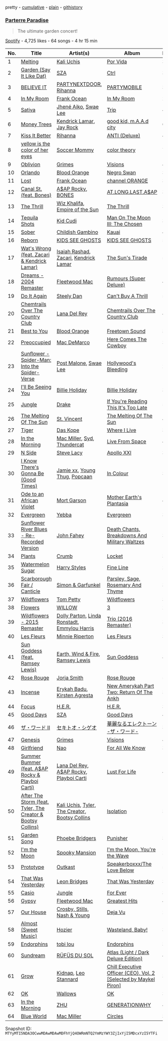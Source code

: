 pretty - [cumulative](/playlists/cumulative/37i9dQZF1DXcHuf9Jbw0pv.md) - [plain](/playlists/plain/37i9dQZF1DXcHuf9Jbw0pv) - [githistory](https://github.githistory.xyz/mackorone/spotify-playlist-archive/blob/main/playlists/plain/37i9dQZF1DXcHuf9Jbw0pv)

### [Parterre Paradise](https://open.spotify.com/playlist/37i9dQZF1DXcHuf9Jbw0pv)

> The ultimate garden concert!

[Spotify](https://open.spotify.com/user/spotify) - 4,725 likes - 64 songs - 4 hr 15 min

| No. | Title | Artist(s) | Album | Length |
|---|---|---|---|---|
| 1 | [Melting](https://open.spotify.com/track/2kSb3wYSOV996xA2NSmpck) | [Kali Uchis](https://open.spotify.com/artist/1U1el3k54VvEUzo3ybLPlM) | [Por Vida](https://open.spotify.com/album/6f5gAJpM85TE6aQ81h46T5) | 3:28 |
| 2 | [Garden \(Say It Like Dat\)](https://open.spotify.com/track/19woxaSpjOefa2JnAOoqW5) | [SZA](https://open.spotify.com/artist/7tYKF4w9nC0nq9CsPZTHyP) | [Ctrl](https://open.spotify.com/album/76290XdXVF9rPzGdNRWdCh) | 3:28 |
| 3 | [BELIEVE IT](https://open.spotify.com/track/4HDCLYli2SUdkq9OjmvhSD) | [PARTYNEXTDOOR](https://open.spotify.com/artist/2HPaUgqeutzr3jx5a9WyDV), [Rihanna](https://open.spotify.com/artist/5pKCCKE2ajJHZ9KAiaK11H) | [PARTYMOBILE](https://open.spotify.com/album/2T8UlI17u5hwTqu6zkpkW7) | 3:03 |
| 4 | [In My Room](https://open.spotify.com/track/4S4Mfvv03M1cHgIOJcbUCL) | [Frank Ocean](https://open.spotify.com/artist/2h93pZq0e7k5yf4dywlkpM) | [In My Room](https://open.spotify.com/album/71VX8yv9T2hNIYVZJVUWVp) | 2:13 |
| 5 | [Sativa](https://open.spotify.com/track/2pg2TiYo9Rb8KeB5JjP7jS) | [Jhené Aiko](https://open.spotify.com/artist/5ZS223C6JyBfXasXxrRqOk), [Swae Lee](https://open.spotify.com/artist/1zNqQNIdeOUZHb8zbZRFMX) | [Trip](https://open.spotify.com/album/7CAAClnSiXdMibPT1oyl4k) | 4:36 |
| 6 | [Money Trees](https://open.spotify.com/track/2HbKqm4o0w5wEeEFXm2sD4) | [Kendrick Lamar](https://open.spotify.com/artist/2YZyLoL8N0Wb9xBt1NhZWg), [Jay Rock](https://open.spotify.com/artist/28ExwzUQsvgJooOI0X1mr3) | [good kid, m.A.A.d city](https://open.spotify.com/album/6PBZN8cbwkqm1ERj2BGXJ1) | 6:26 |
| 7 | [Kiss It Better](https://open.spotify.com/track/0UHB9METy4VCXNgkcGqHqS) | [Rihanna](https://open.spotify.com/artist/5pKCCKE2ajJHZ9KAiaK11H) | [ANTI \(Deluxe\)](https://open.spotify.com/album/4UlGauD7ROb3YbVOFMgW5u) | 4:13 |
| 8 | [yellow is the color of her eyes](https://open.spotify.com/track/5EDBVVqd2ogoG89XVQOvsn) | [Soccer Mommy](https://open.spotify.com/artist/4wXchxfTTggLtzkoUhO86Q) | [color theory](https://open.spotify.com/album/2CISL0rSGzbO0MbQMlqBez) | 7:15 |
| 9 | [Oblivion](https://open.spotify.com/track/3LGsgpx4TfxhXbr07OFKqs) | [Grimes](https://open.spotify.com/artist/053q0ukIDRgzwTr4vNSwab) | [Visions](https://open.spotify.com/album/3HED2IUaNSnbOe88a7ZdwM) | 4:11 |
| 10 | [Orlando](https://open.spotify.com/track/1H8BKN1WYV6AW1kghI3ldP) | [Blood Orange](https://open.spotify.com/artist/6LEeAFiJF8OuPx747e1wxR) | [Negro Swan](https://open.spotify.com/album/7bvmGyFDwpHNRRRZJ0AHvn) | 3:02 |
| 11 | [Lost](https://open.spotify.com/track/3GZD6HmiNUhxXYf8Gch723) | [Frank Ocean](https://open.spotify.com/artist/2h93pZq0e7k5yf4dywlkpM) | [channel ORANGE](https://open.spotify.com/album/392p3shh2jkxUxY2VHvlH8) | 3:54 |
| 12 | [Canal St\. \(feat\. Bones\)](https://open.spotify.com/track/0rBMP6VVGRgwnzZCLpijyl) | [A$AP Rocky](https://open.spotify.com/artist/13ubrt8QOOCPljQ2FL1Kca), [BONES](https://open.spotify.com/artist/5v2WhpA59TJSdPh7LCx1lN) | [AT.LONG.LAST.A$AP](https://open.spotify.com/album/3arNdjotCvtiiLFfjKngMc) | 3:47 |
| 13 | [The Thrill](https://open.spotify.com/track/4wqzOaLxiCRy2Et8tRyNSX) | [Wiz Khalifa](https://open.spotify.com/artist/137W8MRPWKqSmrBGDBFSop), [Empire of the Sun](https://open.spotify.com/artist/67hb7towEyKvt5Z8Bx306c) | [The Thrill](https://open.spotify.com/album/2M0nxA3m2sZ5DyDzCdzScf) | 3:54 |
| 14 | [Tequila Shots](https://open.spotify.com/track/30KctD1WsHKTIYczXjip5a) | [Kid Cudi](https://open.spotify.com/artist/0fA0VVWsXO9YnASrzqfmYu) | [Man On The Moon III: The Chosen](https://open.spotify.com/album/64nbgEEIcY4g1ElVLONJ0w) | 3:13 |
| 15 | [Sober](https://open.spotify.com/track/6YuFv5d7iGeNnFMu6xphZl) | [Childish Gambino](https://open.spotify.com/artist/73sIBHcqh3Z3NyqHKZ7FOL) | [Kauai](https://open.spotify.com/album/3EyDuWSBOZGl5CAlBkSrOE) | 4:12 |
| 16 | [Reborn](https://open.spotify.com/track/4RVbK6cV0VqWdpCDcx3hiT) | [KIDS SEE GHOSTS](https://open.spotify.com/artist/2hPgGN4uhvXAxiXQBIXOmE) | [KIDS SEE GHOSTS](https://open.spotify.com/album/6pwuKxMUkNg673KETsXPUV) | 5:24 |
| 17 | [Wat's Wrong \(feat\. Zacari & Kendrick Lamar\)](https://open.spotify.com/track/2RPbEp0DyBVlkRvvYKopO7) | [Isaiah Rashad](https://open.spotify.com/artist/6aaMZ3fcfLv4tEbmY7bjRM), [Zacari](https://open.spotify.com/artist/3qBKjEOanahMxlRojwCzhI), [Kendrick Lamar](https://open.spotify.com/artist/2YZyLoL8N0Wb9xBt1NhZWg) | [The Sun's Tirade](https://open.spotify.com/album/6jjX8mGrsWtrpYpFhGMrg1) | 5:30 |
| 18 | [Dreams \- 2004 Remaster](https://open.spotify.com/track/0ofHAoxe9vBkTCp2UQIavz) | [Fleetwood Mac](https://open.spotify.com/artist/08GQAI4eElDnROBrJRGE0X) | [Rumours \(Super Deluxe\)](https://open.spotify.com/album/0BwWUstDMUbgq2NYONRqlu) | 4:17 |
| 19 | [Do It Again](https://open.spotify.com/track/2LXISHBkx8FyoxCBkckh19) | [Steely Dan](https://open.spotify.com/artist/6P7H3ai06vU1sGvdpBwDmE) | [Can't Buy A Thrill](https://open.spotify.com/album/6DlSUW5gmq6Byc3osKDJ2p) | 5:57 |
| 20 | [Chemtrails Over The Country Club](https://open.spotify.com/track/7bPWdJgx8vek7S5i5yAtvG) | [Lana Del Rey](https://open.spotify.com/artist/00FQb4jTyendYWaN8pK0wa) | [Chemtrails Over The Country Club](https://open.spotify.com/album/6QeosPQpJckkW0Obir5RT8) | 4:31 |
| 21 | [Best to You](https://open.spotify.com/track/1p2TWJxUlHE5JR0sE6E1d7) | [Blood Orange](https://open.spotify.com/artist/6LEeAFiJF8OuPx747e1wxR) | [Freetown Sound](https://open.spotify.com/album/3Z2XUjgVj5ZkCGpU7b2qtY) | 3:45 |
| 22 | [Preoccupied](https://open.spotify.com/track/6N4WUdbz6HVKy6u6JX1KqK) | [Mac DeMarco](https://open.spotify.com/artist/3Sz7ZnJQBIHsXLUSo0OQtM) | [Here Comes The Cowboy](https://open.spotify.com/album/67PsnkYVPNpEsZffyTWGgW) | 3:59 |
| 23 | [Sunflower \- Spider\-Man: Into the Spider\-Verse](https://open.spotify.com/track/0RiRZpuVRbi7oqRdSMwhQY) | [Post Malone](https://open.spotify.com/artist/246dkjvS1zLTtiykXe5h60), [Swae Lee](https://open.spotify.com/artist/1zNqQNIdeOUZHb8zbZRFMX) | [Hollywood's Bleeding](https://open.spotify.com/album/4g1ZRSobMefqF6nelkgibi) | 2:37 |
| 24 | [I'll Be Seeing You](https://open.spotify.com/track/4smkJW6uzoHxGReZqqwHS5) | [Billie Holiday](https://open.spotify.com/artist/1YzCsTRb22dQkh9lghPIrp) | [Billie Holiday](https://open.spotify.com/album/4MkdTflpaaGGcXb5vtOYRs) | 3:31 |
| 25 | [Jungle](https://open.spotify.com/track/7JXZq0JgG2zTrSOAgY8VMC) | [Drake](https://open.spotify.com/artist/3TVXtAsR1Inumwj472S9r4) | [If You're Reading This It's Too Late](https://open.spotify.com/album/0ptlfJfwGTy0Yvrk14JK1I) | 5:20 |
| 26 | [The Melting Of The Sun](https://open.spotify.com/track/4unEJMppi4oB9yoYRnTnq7) | [St\. Vincent](https://open.spotify.com/artist/7bcbShaqKdcyjnmv4Ix8j6) | [The Melting Of The Sun](https://open.spotify.com/album/0mOmcNkbEpgXvSWlhrHtdj) | 4:17 |
| 27 | [Tiger](https://open.spotify.com/track/6TDpf5z03JinsQV3wJGhNu) | [Das Kope](https://open.spotify.com/artist/7pE9Rkb1GpfiociOILnA1j) | [Where I Live](https://open.spotify.com/album/5G0IeQv7O6GjLYTcDDuEpM) | 3:00 |
| 28 | [In the Morning](https://open.spotify.com/track/4tph7twTQ2WSXfSG5Y25Cp) | [Mac Miller](https://open.spotify.com/artist/4LLpKhyESsyAXpc4laK94U), [Syd](https://open.spotify.com/artist/3jk39CGeaaSO3FPKNx1RUx), [Thundercat](https://open.spotify.com/artist/4frXpPxQQZwbCu3eTGnZEw) | [Live From Space](https://open.spotify.com/album/0oPKygNJATeXkPWre0R0Nr) | 4:25 |
| 29 | [N Side](https://open.spotify.com/track/12ILYlOEfWL8ei0BEgFJn0) | [Steve Lacy](https://open.spotify.com/artist/57vWImR43h4CaDao012Ofp) | [Apollo XXI](https://open.spotify.com/album/4hvsfS6cytmO16IfAptVA9) | 3:44 |
| 30 | [I Know There's Gonna Be \(Good Times\)](https://open.spotify.com/track/06UOL50QYtDR5l06ohu88m) | [Jamie xx](https://open.spotify.com/artist/7A0awCXkE1FtSU8B0qwOJQ), [Young Thug](https://open.spotify.com/artist/50co4Is1HCEo8bhOyUWKpn), [Popcaan](https://open.spotify.com/artist/62DmErcU7dqZbJaDqwsqzR) | [In Colour](https://open.spotify.com/album/04Duapg2mNlVykd895xcfZ) | 3:33 |
| 31 | [Ode to an African Violet](https://open.spotify.com/track/3XJYJVFiiC785DuFqVdhbQ) | [Mort Garson](https://open.spotify.com/artist/0WmzT6tMLhdST5BfYagbha) | [Mother Earth's Plantasia](https://open.spotify.com/album/0NJRPgK15C8qoLuQv1hChv) | 4:02 |
| 32 | [Evergreen](https://open.spotify.com/track/4UuwnKoOKWYYnerZKZMtvD) | [Yebba](https://open.spotify.com/artist/1ooV8YZC1KbpEcrmI8WH0F) | [Evergreen](https://open.spotify.com/album/1OIV7ft41zjqFxMOD7I5Bw) | 3:12 |
| 33 | [Sunflower River Blues \- Re\-Recorded Version](https://open.spotify.com/track/6CePeHbXmgwna8B5dC6xKV) | [John Fahey](https://open.spotify.com/artist/4js8BDiQwnHLlDmT1shPH7) | [Death Chants, Breakdowns And Military Waltzes](https://open.spotify.com/album/05HGeZ7JSfwJiOpaToYzUu) | 3:20 |
| 34 | [Plants](https://open.spotify.com/track/0vMr3GXZJi1IIIWE8bBJuZ) | [Crumb](https://open.spotify.com/artist/4kSGbjWGxTchKpIxXPJv0B) | [Locket](https://open.spotify.com/album/4pKJ14jcQKqko0cVBYoeWR) | 3:11 |
| 35 | [Watermelon Sugar](https://open.spotify.com/track/6UelLqGlWMcVH1E5c4H7lY) | [Harry Styles](https://open.spotify.com/artist/6KImCVD70vtIoJWnq6nGn3) | [Fine Line](https://open.spotify.com/album/7xV2TzoaVc0ycW7fwBwAml) | 2:54 |
| 36 | [Scarborough Fair / Canticle](https://open.spotify.com/track/3g2fYZW5v2od8KIF7VktT0) | [Simon & Garfunkel](https://open.spotify.com/artist/70cRZdQywnSFp9pnc2WTCE) | [Parsley, Sage, Rosemary And Thyme](https://open.spotify.com/album/1sh32o99zA04PJIUJUpEj7) | 3:10 |
| 37 | [Wildflowers](https://open.spotify.com/track/2Pr1nZpt8A8WP7QYpyq6L3) | [Tom Petty](https://open.spotify.com/artist/2UZMlIwnkgAEDBsw1Rejkn) | [Wildflowers](https://open.spotify.com/album/3ZGUBwDiY5HPOcWv4SBPQg) | 3:10 |
| 38 | [Flowers](https://open.spotify.com/track/2Drm5lwdpGraHp6CMPQx4Z) | [WILLOW](https://open.spotify.com/artist/3rWZHrfrsPBxVy692yAIxF) | [3](https://open.spotify.com/album/5cAJxOFxRwXkCihLMQJYtl) | 2:37 |
| 39 | [Wildflowers \- 2015 Remaster](https://open.spotify.com/track/27876bQcDNkZhWqvF0zfFN) | [Dolly Parton](https://open.spotify.com/artist/32vWCbZh0xZ4o9gkz4PsEU), [Linda Ronstadt](https://open.spotify.com/artist/1sXbwvCQLGZnaH0Jp2HTVc), [Emmylou Harris](https://open.spotify.com/artist/5s6TJEuHTr9GR894wc6VfP) | [Trio \(2016 Remaster\)](https://open.spotify.com/album/4sQEu1QnbFvtYItC4mQSO4) | 3:36 |
| 40 | [Les Fleurs](https://open.spotify.com/track/5ZBZSepIdSYbPaTSZLvZBU) | [Minnie Riperton](https://open.spotify.com/artist/2i1IdHG5w0wiSmJGoqAGlj) | [Les Fleurs](https://open.spotify.com/album/4QAzV4Z3hJq5XULwP74Gm7) | 3:16 |
| 41 | [Sun Goddess \(feat\. Ramsey Lewis\)](https://open.spotify.com/track/6NzOdf2JKluJVXEKjGDAMA) | [Earth, Wind & Fire](https://open.spotify.com/artist/4QQgXkCYTt3BlENzhyNETg), [Ramsey Lewis](https://open.spotify.com/artist/7Kfrmups2Z3ncDQmNS5jRc) | [Sun Goddess](https://open.spotify.com/album/7F4lzjaoC7ghF162g0iGh5) | 8:29 |
| 42 | [Rose Rouge](https://open.spotify.com/track/36apwMphkcaS63LY3JJMPh) | [Jorja Smith](https://open.spotify.com/artist/1CoZyIx7UvdxT5c8UkMzHd) | [Rose Rouge](https://open.spotify.com/album/22cvF1LVMD3IUQeKE42r1s) | 5:57 |
| 43 | [Incense](https://open.spotify.com/track/2PGI8tz7m6jttZcWfRxtc1) | [Erykah Badu](https://open.spotify.com/artist/7IfculRW2WXyzNQ8djX8WX), [Kirsten Agresta](https://open.spotify.com/artist/1QIOW4W1R84kXQrebSDp98) | [New Amerykah Part Two: Return Of The Ankh](https://open.spotify.com/album/1MOub955Uer957RVqqkF2a) | 3:26 |
| 44 | [Focus](https://open.spotify.com/track/3tZs3nVjySLbL320lP4mvs) | [H.E.R.](https://open.spotify.com/artist/3Y7RZ31TRPVadSFVy1o8os) | [H.E.R.](https://open.spotify.com/album/0pV0Mx07aMApIpF19oSQgY) | 3:20 |
| 45 | [Good Days](https://open.spotify.com/track/3YJJjQPAbDT7mGpX3WtQ9A) | [SZA](https://open.spotify.com/artist/7tYKF4w9nC0nq9CsPZTHyP) | [Good Days](https://open.spotify.com/album/781cKhbTPwLnPmo9BALQl7) | 4:39 |
| 46 | [ザ・ワード II](https://open.spotify.com/track/3OCxOUUH3FUf8xk0RuWADJ) | [セキトオ・シゲオ](https://open.spotify.com/artist/4fP5zCJRf168wiWHG9tR9m) | [華麗なるエレクトーン \-ザ・ワード\-](https://open.spotify.com/album/2rwQ71x5mXHX162ce5ypy7) | 3:03 |
| 47 | [Genesis](https://open.spotify.com/track/3cjvqsvvU80g7WJPMVh8iq) | [Grimes](https://open.spotify.com/artist/053q0ukIDRgzwTr4vNSwab) | [Visions](https://open.spotify.com/album/3HED2IUaNSnbOe88a7ZdwM) | 4:15 |
| 48 | [Girlfriend](https://open.spotify.com/track/2LcbfZtNRt3HQNGj1pEpBb) | [Nao](https://open.spotify.com/artist/7aFTOGFDEqDtJUCziLVsVC) | [For All We Know](https://open.spotify.com/album/2BmceJHiy9RTyvaB1IU0P6) | 3:45 |
| 49 | [Summer Bummer \(feat\. A$AP Rocky & Playboi Carti\)](https://open.spotify.com/track/5QqyRUZeBE04yJxsD1OC0I) | [Lana Del Rey](https://open.spotify.com/artist/00FQb4jTyendYWaN8pK0wa), [A$AP Rocky](https://open.spotify.com/artist/13ubrt8QOOCPljQ2FL1Kca), [Playboi Carti](https://open.spotify.com/artist/699OTQXzgjhIYAHMy9RyPD) | [Lust For Life](https://open.spotify.com/album/7xYiTrbTL57QO0bb4hXIKo) | 4:20 |
| 50 | [After The Storm \(feat\. Tyler, The Creator & Bootsy Collins\)](https://open.spotify.com/track/1otG6j1WHNvl9WgXLWkHTo) | [Kali Uchis](https://open.spotify.com/artist/1U1el3k54VvEUzo3ybLPlM), [Tyler, The Creator](https://open.spotify.com/artist/4V8LLVI7PbaPR0K2TGSxFF), [Bootsy Collins](https://open.spotify.com/artist/5K0rbdBrs2tNXe5LeWMATT) | [Isolation](https://open.spotify.com/album/4EPQtdq6vvwxuYeQTrwDVY) | 3:27 |
| 51 | [Garden Song](https://open.spotify.com/track/5bIgzvxvlefRUCQK9JPocF) | [Phoebe Bridgers](https://open.spotify.com/artist/1r1uxoy19fzMxunt3ONAkG) | [Punisher](https://open.spotify.com/album/6Pp6qGEywDdofgFC1oFbSH) | 3:39 |
| 52 | [I'm the Moon](https://open.spotify.com/track/6fN2KAp5wJvZVpOrSXsnQr) | [Spooky Mansion](https://open.spotify.com/artist/7BrrcOKe9ymT5md3Up7BRz) | [I'm the Moon, You're the Wave](https://open.spotify.com/album/15nXxasdD73enV3hPiXwCD) | 2:40 |
| 53 | [Prototype](https://open.spotify.com/track/1QJb6LWvPXZpTMiqqODqkH) | [Outkast](https://open.spotify.com/artist/1G9G7WwrXka3Z1r7aIDjI7) | [Speakerboxxx/The Love Below](https://open.spotify.com/album/1UsmQ3bpJTyK6ygoOOjG1r) | 5:26 |
| 54 | [That Was Yesterday](https://open.spotify.com/track/3gwfEBrFpzEFCZMjw7mqxA) | [Leon Bridges](https://open.spotify.com/artist/3qnGvpP8Yth1AqSBMqON5x) | [That Was Yesterday](https://open.spotify.com/album/2GYGaipOwfLGveAF3ta6Iv) | 3:50 |
| 55 | [Casio](https://open.spotify.com/track/44ZKnfWEkp7wPs035j4Tua) | [Jungle](https://open.spotify.com/artist/59oA5WbbQvomJz2BuRG071) | [For Ever](https://open.spotify.com/album/5gYCZgmXzzWXxOCb9fMfBm) | 3:54 |
| 56 | [Gypsy](https://open.spotify.com/track/19Ym5Sg0YyOCa6ao21bdoG) | [Fleetwood Mac](https://open.spotify.com/artist/08GQAI4eElDnROBrJRGE0X) | [Greatest Hits](https://open.spotify.com/album/0LfM3PGkXE6KvJEE1HkOnz) | 4:24 |
| 57 | [Our House](https://open.spotify.com/track/2hitsKa8SthKhRJBXUHbIv) | [Crosby, Stills, Nash & Young](https://open.spotify.com/artist/1CYsQCypByMVgnv17qsSbQ) | [Deja Vu](https://open.spotify.com/album/5bHkK1X4WEOzNvRhehvOcb) | 2:59 |
| 58 | [Almost \(Sweet Music\)](https://open.spotify.com/track/5Apvsk0suoivI1H8CmBglv) | [Hozier](https://open.spotify.com/artist/2FXC3k01G6Gw61bmprjgqS) | [Wasteland, Baby!](https://open.spotify.com/album/2c7gFThUYyo2t6ogAgIYNw) | 3:37 |
| 59 | [Endorphins](https://open.spotify.com/track/55uz6CCy6OT60yq5jf8ZfY) | [tobi lou](https://open.spotify.com/artist/4T8NIfZmVY6TJFqVzN6X49) | [Endorphins](https://open.spotify.com/album/33wlGDEtGjglQGTxAvozPZ) | 3:25 |
| 60 | [Sundream](https://open.spotify.com/track/0PHWXLXOQXGlyUGq7woVFZ) | [RÜFÜS DU SOL](https://open.spotify.com/artist/5Pb27ujIyYb33zBqVysBkj) | [Atlas \(Light / Dark Deluxe Edition\)](https://open.spotify.com/album/3HZKPiOGyFqmLvehf77H47) | 4:35 |
| 61 | [Grow](https://open.spotify.com/track/6zlt3RHFIPnK7IkOJCG9ty) | [Kidnap](https://open.spotify.com/artist/3PvqCbhNlq96JXxPszCMZT), [Leo Stannard](https://open.spotify.com/artist/37fzXndf2fxVrk7qarhyo0) | [Chill Executive Officer \(CEO\), Vol\. 2 \[Selected by Maykel Piron\]](https://open.spotify.com/album/2s8c6maKznmcrHOyj5Bhqx) | 3:36 |
| 62 | [OK](https://open.spotify.com/track/0APAKxMXB7jdDs4kw1l30y) | [Wallows](https://open.spotify.com/artist/0NIPkIjTV8mB795yEIiPYL) | [OK](https://open.spotify.com/album/6AMTezrkvSp7i1PqL0Mb7F) | 3:13 |
| 63 | [In the Morning](https://open.spotify.com/track/01wpPOPqQ3XyS6hBN00HfK) | [ZHU](https://open.spotify.com/artist/28j8lBWDdDSHSSt5oPlsX2) | [GENERATIONWHY](https://open.spotify.com/album/6Xhb46t8f3z8FkuXQAj4UV) | 4:06 |
| 64 | [Blue World](https://open.spotify.com/track/2hwOoMtWPtTSSn6WHV7Vp5) | [Mac Miller](https://open.spotify.com/artist/4LLpKhyESsyAXpc4laK94U) | [Circles](https://open.spotify.com/album/5sY6UIQ32GqwMLAfSNEaXb) | 3:29 |

Snapshot ID: `MTYyMTI5NDA3OCwwMDAwMDAwMDFhYjQ4OWRmNTQ2YmMzYWY3ZjIxYjI5MDcxYzI5YTFi`
